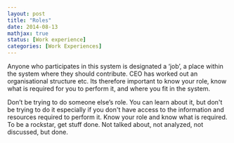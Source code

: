 ```yaml
---
layout: post
title: "Roles"
date: 2014-08-13
mathjax: true
status: [Work experience]
categories: [Work Experiences]
---
```


Anyone who participates in this system is designated a ‘job’, a place within the system where they should contribute. CEO has worked out an organisational structure etc. Its therefore important to know your role, know what is required for you to perform it, and where you fit in the system. 

Don’t be trying to do someone else’s role. You can learn about it, but don't be trying to do it especially if you don't have access to the information and resources required to perform it. Know your role and know what is required. To be a rockstar, get stuff done. Not talked about, not analyzed, not discussed, but done.
